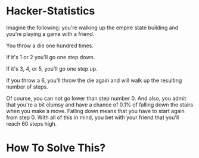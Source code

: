 # Hacker-Statistics

Imagine the following: you're walking up the empire state building and you're playing a game with a friend.

You throw a die one hundred times.

If it's 1 or 2 you'll go one step down.

If it's 3, 4, or 5, you'll go one step up.

If you throw a 6, you'll throw the die again and will walk up the resulting number of steps.

Of course, you can not go lower than step number 0. And also, you admit that you're a bit clumsy and have a chance of 0.1% of falling down the stairs when you make a move. Falling down means that you have to start again from step 0. With all of this in mind, you bet with your friend that you'll reach 60 steps high.

# How To Solve This?
